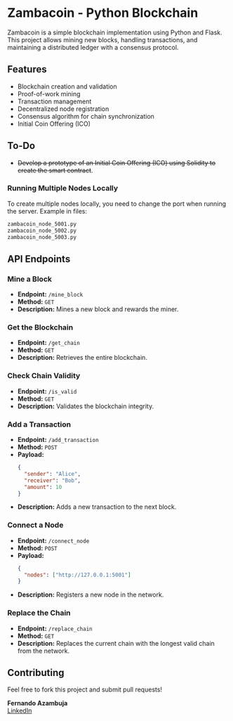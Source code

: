# Zambacoin - Python Blockchain

Zambacoin is a simple blockchain implementation using Python and Flask. This project allows mining new blocks, handling transactions, and maintaining a distributed ledger with a consensus protocol.

## Features
- Blockchain creation and validation
- Proof-of-work mining
- Transaction management
- Decentralized node registration
- Consensus algorithm for chain synchronization
- Initial Coin Offering (ICO)

## To-Do
- ~~Develop a prototype of an Initial Coin Offering (ICO) using Solidity to create the smart contract~~.

### Running Multiple Nodes Locally
To create multiple nodes locally, you need to change the port when running the server. Example in files:
```sh
zambacoin_node_5001.py
zambacoin_node_5002.py
zambacoin_node_5003.py
```

## API Endpoints

### Mine a Block
- **Endpoint:** `/mine_block`
- **Method:** `GET`
- **Description:** Mines a new block and rewards the miner.

### Get the Blockchain
- **Endpoint:** `/get_chain`
- **Method:** `GET`
- **Description:** Retrieves the entire blockchain.

### Check Chain Validity
- **Endpoint:** `/is_valid`
- **Method:** `GET`
- **Description:** Validates the blockchain integrity.

### Add a Transaction
- **Endpoint:** `/add_transaction`
- **Method:** `POST`
- **Payload:**
  ```json
  {
    "sender": "Alice",
    "receiver": "Bob",
    "amount": 10
  }
  ```
- **Description:** Adds a new transaction to the next block.

### Connect a Node
- **Endpoint:** `/connect_node`
- **Method:** `POST`
- **Payload:**
  ```json
  {
    "nodes": ["http://127.0.0.1:5001"]
  }
  ```
- **Description:** Registers a new node in the network.

### Replace the Chain
- **Endpoint:** `/replace_chain`
- **Method:** `GET`
- **Description:** Replaces the current chain with the longest valid chain from the network.

## Contributing
Feel free to fork this project and submit pull requests!

**Fernando Azambuja**  
[LinkedIn](https://www.linkedin.com/in/feazambuja)
